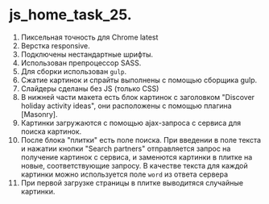 # js_home_task_25. 
1. Пиксельная точность для Chrome latest
2. Верстка  responsive.
3. Подключены нестандартные шрифты.
4. Использован препроцессор SASS.
5. Для сборки использован `gulp`.
6. Сжатие картинок и спрайты выполнены  с помощью сборщика gulp.
7. Слайдеры сделаны без JS (только CSS)
8. В нижней части макета есть блок картинок с заголовком "Discover holiday activity ideas", они расположены с помощью плагина [Masonry].
9. Картинки загружаются с помощью ajax-запроса с  сервиса для поиска картинок.
10. После блока "плитки" есть поле поиска. При введении в поле текста и нажатии кнопки "Search partners" отправляется запрос на получение картинок с сервиса, и заменются картинки в плитке на новые, соответствующие запросу. В качестве текста для каждой картинки можно используется поле `word` из ответа сервера
11. При первой загрузке страницы в плитке выводитяся случайные картинки.


